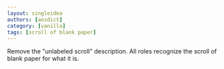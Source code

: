 ```yaml
---
layout: singleidea
authors: [aosdict]
category: [vanilla]
tags: [scroll of blank paper]
---
```

Remove the "unlabeled scroll" description. All roles recognize the scroll of blank paper for what it is.

